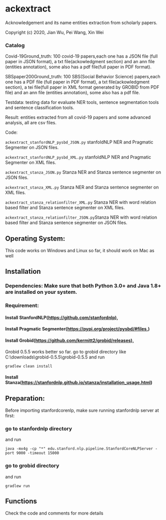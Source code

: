 # ackextract
Acknowledgement and its name entities extraction from scholarly papers.

Copyright (c) 2020, Jian Wu, Pei Wang, Xin Wei
### Catalog
Covid-19Ground_truth: 100 covid-19 papers,each one has a JSON file (full paper in JSON format), a txt file(ackowledgment section) and an ann file (entities annotation), some also has a pdf file(full paper in PDF format).

SBSpaper200Ground_truth: 100 SBS(Social Behavior Science) papers,each one has a PDF file (full paper in PDF format), a txt file(ackowledgment section), a tei file(full paper in XML format generated by GROBID from PDF file) and an ann file (entities annotation), some also has a pdf file.

Testdata: testing data for evaluate NER tools, sentence segmentation tools and sentence classification tools.

Result: entities extracted from all covid-19 papers and some advanced analysis, all are csv files.

Code: 

```ackextract_stanfordNLP_pysbd_JSON.py``` stanfoldNLP NER and Pragmatic Segmenter on JSON files.

```ackextract_stanfordNLP_pysbd_XML.py``` stanfoldNLP NER and Pragmatic Segmenter on XML files.

```ackextract_stanza_JSON.py``` Stanza NER and Stanza sentence segmenter on JSON files.

```ackextract_stanza_XML.py``` Stanza NER and Stanza sentence segmenter on XML files.

```ackextract_stanza_relationfilter_XML.py``` Stanza NER with word relation based filter and Stanza sentence segmenter on XML files.

```ackextract_stanza_relationfilter_JSON.py```Stanza NER with word relation based filter and Stanza sentence segmenter on JSON files.






## Operating System: 
This code works on Windows and Linux so far, it should work on Mac as well

## Installation
### Dependencies: Make sure that both Python 3.0+ and Java 1.8+ are installed on your system. 
### Requirement: 
#### Install StanfordNLP(https://github.com/stanfordnlp),
#### Install Pragmatic Segmenter(https://pypi.org/project/pysbd/#files,) 
#### Install Grobid(https://github.com/kermitt2/grobid/releases), 
Grobid 0.5.5 works better so far.
go to grobid directory like C:\downloads\grobid-0.5.5\grobid-0.5.5
and run 
```
gradlew clean install
```
#### Install Stanza(https://stanfordnlp.github.io/stanza/installation_usage.html)

## Preparation:
Before importing stanfordcorenlp, make sure running stanfordnlp server at first: 
### go to stanfordnlp directory
and run 
```
java -mx4g -cp "*" edu.stanford.nlp.pipeline.StanfordCoreNLPServer -port 9000 -timeout 15000
```
### go to grobid directory
and run
```
gradlew run
```
## Functions
Check the code and comments for more details
